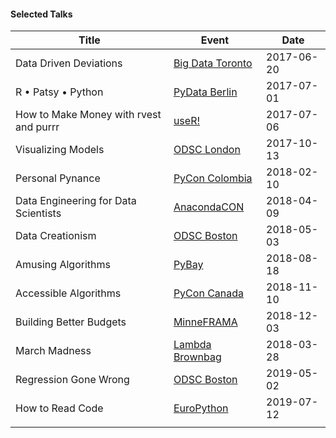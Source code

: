 #### Selected Talks

| Title                                  | Event                                               | Date       |
| -------------------------------------- | --------------------------------------------------- | ---------- |
| Data Driven Deviations                 | [Big Data Toronto](http://www.bigdata-toronto.com/) | 2017-06-20 |
| R • Patsy • Python                     | [PyData Berlin](https://pydata.org/berlin2017/)     | 2017-07-01 |
| How to Make Money with rvest and purrr | [useR!](https://user2017.brussels/)                 | 2017-07-06 |
| Visualizing Models                     | [ODSC London](https://www.odsc.com/london)          | 2017-10-13 |
| Personal Pynance                       | [PyCon Colombia](https://www.pycon.co/)             | 2018-02-10 |
| Data Engineering for Data Scientists   | [AnacondaCON](https://anacondacon.io/)              | 2018-04-09 |
| Data Creationism                       | [ODSC Boston](https://www.odsc.com/boston)          | 2018-05-03 |
| Amusing Algorithms                     | [PyBay](https://2018.pybay.com/schedule/index.html) | 2018-08-18 |
| Accessible Algorithms                  | [PyCon Canada](https://2018.pycon.ca/)              | 2018-11-10 |
| Building Better Budgets                | [MinneFRAMA](http://minneanalytics.org/minneframa/) | 2018-12-03 |
| March Madness                          | [Lambda Brownbag](https://lambdaschool.com/)        | 2018-03-28 |
| Regression Gone Wrong                  | [ODSC Boston](https://odsc.com/boston/)             | 2019-05-02 |
| How to Read Code                       | [EuroPython](https://ep2019.europython.eu/)         | 2019-07-12 |
|                                        |                                                     |            |

